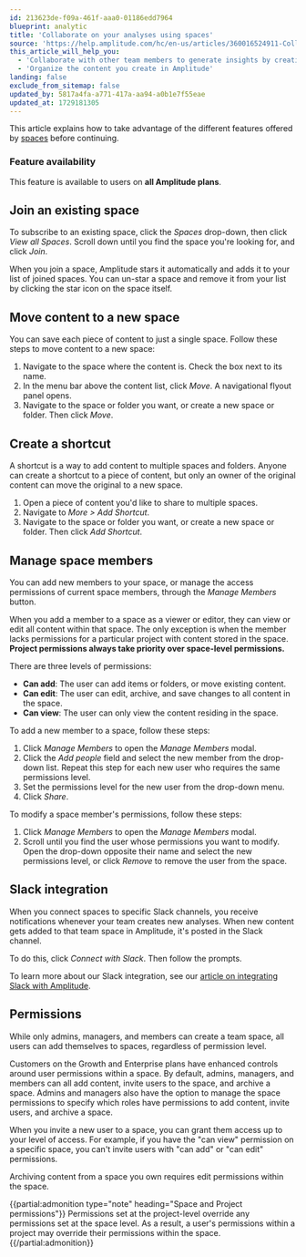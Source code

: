 ```yaml
---
id: 213623de-f09a-461f-aaa0-01186edd7964
blueprint: analytic
title: 'Collaborate on your analyses using spaces'
source: 'https://help.amplitude.com/hc/en-us/articles/360016524911-Collaborate-on-your-analyses-using-spaces'
this_article_will_help_you:
  - 'Collaborate with other team members to generate insights by creating and refining analyses together'
  - 'Organize the content you create in Amplitude'
landing: false
exclude_from_sitemap: false
updated_by: 5817a4fa-a771-417a-aa94-a0b1e7f55eae
updated_at: 1729181305
---
```

This article explains how to take advantage of the different features offered by [spaces](/docs/get-started/spaces) before continuing.

### Feature availability

This feature is available to users on **all Amplitude plans**.

## Join an existing space

To subscribe to an existing space, click the *Spaces* drop-down, then click *View all Spaces*. Scroll down until you find the space you're looking for, and click *Join*.

When you join a space, Amplitude stars it automatically and adds it to your list of joined spaces. You can un-star a space and remove it from your list by clicking the star icon on the space itself.

## Move content to a new space

You can save each piece of content to just a single space. Follow these steps to move content to a new space:

1. Navigate to the space where the content is. Check the box next to its name.
2. In the menu bar above the content list, click *Move*. A navigational flyout panel opens.
3. Navigate to the space or folder you want, or create a new space or folder. Then click *Move*.

## Create a shortcut

A shortcut is a way to add content to multiple spaces and folders. Anyone can create a shortcut to a piece of content, but only an owner of the original content can move the original to a new space.

1. Open a piece of content you'd like to share to multiple spaces.
2. Navigate to *More > Add Shortcut*.
3. Navigate to the space or folder you want, or create a new space or folder. Then click *Add Shortcut*.

## Manage space members

You can add new members to your space, or manage the access permissions of current space members, through the *Manage Members* button. 

When you add a member to a space as a viewer or editor, they can view or edit all content within that space. The only exception is when the member lacks permissions for a particular project with content stored in the space. **Project permissions always take priority over space-level permissions.**

There are three levels of permissions:

* **Can add**: The user can add items or folders, or move existing content.
* **Can edit**: The user can edit, archive, and save changes to all content in the space.
* **Can view**: The user can only view the content residing in the space.

To add a new member to a space, follow these steps:

1. Click *Manage Members* to open the *Manage Members* modal.
2. Click the *Add people* field and select the new member from the drop-down list. Repeat this step for each new user who requires the same permissions level.
3. Set the permissions level for the new user from the drop-down menu.
4. Click *Share*.

To modify a space member's permissions, follow these steps:

1. Click *Manage Members* to open the *Manage Members* modal.
2. Scroll until you find the user whose permissions you want to modify. Open the drop-down opposite their name and select the new permissions level, or click *Remove* to remove the user from the space.

## Slack integration

When you connect spaces to specific Slack channels, you receive notifications whenever your team creates new analyses. When new content gets added to that team space in Amplitude, it's posted in the Slack channel.

To do this, click *Connect with Slack*. Then follow the prompts.

To learn more about our Slack integration, see our [article on integrating Slack with Amplitude](/docs/analytics/integrate-slack).

## Permissions

While only admins, managers, and members can create a team space, all users can add themselves to spaces, regardless of permission level.

Customers on the Growth and Enterprise plans have enhanced controls around user permissions within a space. By default, admins, managers, and members can all add content, invite users to the space, and archive a space. Admins and managers also have the option to manage the space permissions to specify which roles have permissions to add content, invite users, and archive a space.

When you invite a new user to a space, you can grant them access up to your level of access. For example, if you have the "can view" permission on a specific space, you can't invite users with "can add" or "can edit" permissions.

Archiving content from a space you own requires edit permissions within the space.

{{partial:admonition type="note" heading="Space and Project permissions"}}
Permissions set at the project-level override any permissions set at the space level. As a result, a user's permissions within a project may override their permissions within the space.
{{/partial:admonition}}